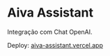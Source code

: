 # Aiva Assistant

Integração com Chat OpenAI.

Deploy: [aiva-assistant.vercel.app](https://aiva-assistant.vercel.app/)
